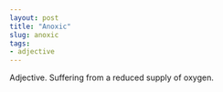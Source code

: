 ```yaml
---
layout: post
title: "Anoxic"
slug: anoxic
tags:
- adjective
---
```


Adjective. Suffering from a reduced supply of oxygen.
